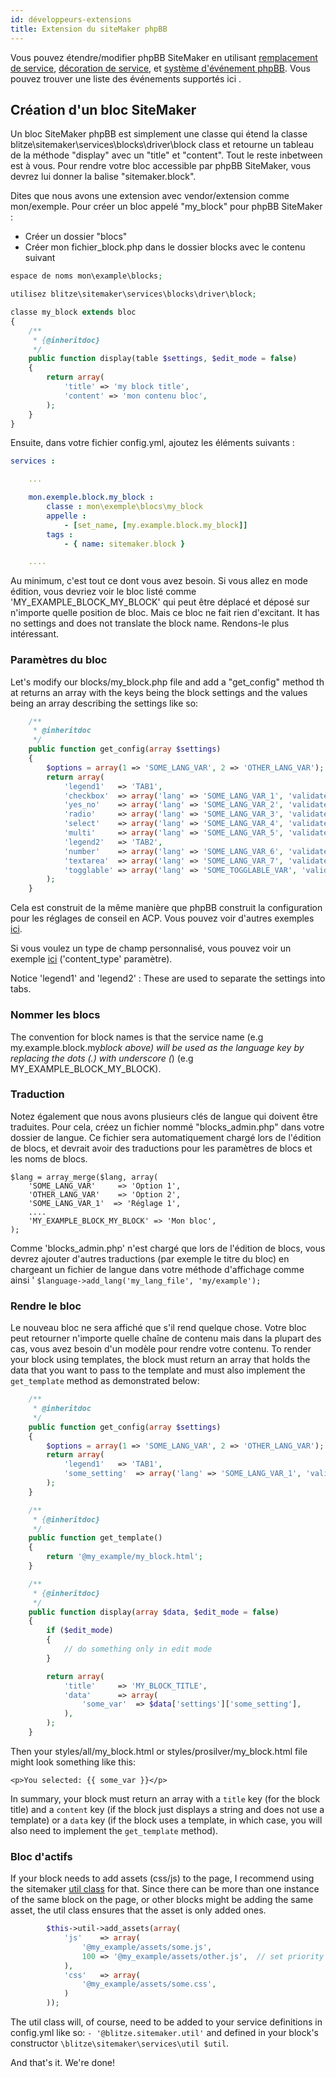 ```yaml
---
id: développeurs-extensions
title: Extension du siteMaker phpBB
---
```


Vous pouvez étendre/modifier phpBB SiteMaker en utilisant [remplacement de service](https://area51.phpbb.com/docs/dev/3.2.x/extensions/tutorial_advanced.html#using-service-replacement), [décoration de service](https://area51.phpbb.com/docs/dev/3.2.x/extensions/tutorial_advanced.html#using-service-decoration), et [système d'événement phpBB](https://area51.phpbb.com/docs/dev/3.2.x/extensions/tutorial_events.html). Vous pouvez trouver une liste des événements supportés ici [](./developer-events.md).

## Création d'un bloc SiteMaker

Un bloc SiteMaker phpBB est simplement une classe qui étend la classe blitze\sitemaker\services\blocks\driver\block class et retourne un tableau de la méthode "display" avec un "title" et "content". Tout le reste inbetween est à vous. Pour rendre votre bloc accessible par phpBB SiteMaker, vous devrez lui donner la balise "sitemaker.block".

Dites que nous avons une extension avec vendor/extension comme mon/exemple. Pour créer un bloc appelé "my_block" pour phpBB SiteMaker :

- Créer un dossier "blocs"
- Créer mon fichier_block.php dans le dossier blocks avec le contenu suivant

```php
espace de noms mon\example\blocks;

utilisez blitze\sitemaker\services\blocks\driver\block;

classe my_block extends bloc
{
    /**
     * {@inheritdoc}
     */
    public function display(table $settings, $edit_mode = false)
    {
        return array(
            'title' => 'my block title',
            'content' => 'mon contenu bloc',
        );
    }
}
```

Ensuite, dans votre fichier config.yml, ajoutez les éléments suivants :

```yml
services :

    ...

    mon.exemple.block.my_block :
        classe : mon\exemple\blocs\my_block
        appelle :
            - [set_name, [my.example.block.my_block]]
        tags :
            - { name: sitemaker.block }

    ....

```

Au minimum, c'est tout ce dont vous avez besoin. Si vous allez en mode édition, vous devriez voir le bloc listé comme 'MY_EXAMPLE_BLOCK_MY_BLOCK' qui peut être déplacé et déposé sur n'importe quelle position de bloc. Mais ce bloc ne fait rien d'excitant. It has no settings and does not translate the block name. Rendons-le plus intéressant.

### Paramètres du bloc

Let's modify our blocks/my_block.php file and add a "get_config" method th at returns an array with the keys being the block settings and the values being an array describing the settings like so:

```php
    /**
     * @inheritdoc
     */
    public function get_config(array $settings)
    {
        $options = array(1 => 'SOME_LANG_VAR', 2 => 'OTHER_LANG_VAR');
        return array(
            'legend1'   => 'TAB1',
            'checkbox'  => array('lang' => 'SOME_LANG_VAR_1', 'validate' => 'string', 'type' => 'checkbox', 'options' => $options, 'default' => array(), 'explain' => false),
            'yes_no'    => array('lang' => 'SOME_LANG_VAR_2', 'validate' => 'bool', 'type' => 'radio:yes_no', 'explain' => false, 'default' => false),
            'radio'     => array('lang' => 'SOME_LANG_VAR_3', 'validate' => 'bool', 'type' => 'radio', 'options' => $options, 'explain' => false, 'default' => 'topic'),
            'select'    => array('lang' => 'SOME_LANG_VAR_4', 'validate' => 'string', 'type' => 'select', 'options' => $options, 'default' => '', 'explain' => false),
            'multi'     => array('lang' => 'SOME_LANG_VAR_5', 'validate' => 'string', 'type' => 'multi_select', 'options' => $options, 'default' => array(), 'explain' => false),
            'legend2'   => 'TAB2',
            'number'    => array('lang' => 'SOME_LANG_VAR_6', 'validate' => 'int:0:20', 'type' => 'number:0:20', 'maxlength' => 2, 'explain' => false, 'default' => 5),
            'textarea'  => array('lang' => 'SOME_LANG_VAR_7', 'validate' => 'string', 'type' => 'textarea:3:40', 'maxlength' => 2, 'explain' => true, 'default' => ''),
            'togglable' => array('lang' => 'SOME_TOGGLABLE_VAR', 'validate' => 'string', 'type' => 'select:1:0:toggle_key', 'options' => $options, 'default' => '', 'append' => '<div id="toggle_key-1">Only show when option 1 is selected</div>'),
        );
    }
```

Cela est construit de la même manière que phpBB construit la configuration pour les réglages de conseil en ACP. Vous pouvez voir d'autres exemples [ici](https://github.com/phpbb/phpbb/blob/master/phpBB/includes/acp/acp_board.php).

Si vous voulez un type de champ personnalisé, vous pouvez voir un exemple [ici](https://github.com/blitze/phpBB-ext-sitemaker_content/blob/develop/blocks/recent.php) ('content_type' paramètre).

Notice 'legend1' and 'legend2' : These are used to separate the settings into tabs.

### Nommer les blocs

The convention for block names is that the service name (e.g my.example.block.my*block above) will be used as the language key by replacing the dots (.) with underscore (*) (e.g MY_EXAMPLE_BLOCK_MY_BLOCK).

### Traduction

Notez également que nous avons plusieurs clés de langue qui doivent être traduites. Pour cela, créez un fichier nommé "blocks_admin.php" dans votre dossier de langue. Ce fichier sera automatiquement chargé lors de l'édition de blocs, et devrait avoir des traductions pour les paramètres de blocs et les noms de blocs.

    $lang = array_merge($lang, array(
        'SOME_LANG_VAR'     => 'Option 1',
        'OTHER_LANG_VAR'    => 'Option 2',
        'SOME_LANG_VAR_1'  => 'Réglage 1',
        ....
        'MY_EXAMPLE_BLOCK_MY_BLOCK' => 'Mon bloc',
    );
    

Comme 'blocks_admin.php' n'est chargé que lors de l'édition de blocs, vous devrez ajouter d'autres traductions (par exemple le titre du bloc) en chargeant un fichier de langue dans votre méthode d'affichage comme ainsi ' `$language->add_lang('my_lang_file', 'my/example');`

### Rendre le bloc

Le nouveau bloc ne sera affiché que s'il rend quelque chose. Votre bloc peut retourner n'importe quelle chaîne de contenu mais dans la plupart des cas, vous avez besoin d'un modèle pour rendre votre contenu. To render your block using templates, the block must return an array that holds the data that you want to pass to the template and must also implement the `get_template` method as demonstrated below:

```php
    /**
     * @inheritdoc
     */
    public function get_config(array $settings)
    {
        $options = array(1 => 'SOME_LANG_VAR', 2 => 'OTHER_LANG_VAR');
        return array(
            'legend1'   => 'TAB1',
            'some_setting'  => array('lang' => 'SOME_LANG_VAR_1', 'validate' => 'string', 'type' => 'checkbox', 'options' => $options, 'default' => array(), 'explain' => false),
        );
    }

    /**
     * {@inheritdoc}
     */
    public function get_template()
    {
        return '@my_example/my_block.html';
    }

    /**
     * {@inheritdoc}
     */
    public function display(array $data, $edit_mode = false)
    {
        if ($edit_mode)
        {
            // do something only in edit mode
        }

        return array(
            'title'     => 'MY_BLOCK_TITLE',
            'data'      => array(
                'some_var'  => $data['settings']['some_setting'],
            ),
        );
    }
```

Then your styles/all/my_block.html or styles/prosilver/my_block.html file might look something like this:

    <p>You selected: {{ some_var }}</p>
    

In summary, your block must return an array with a `title` key (for the block title) and a `content` key (if the block just displays a string and does not use a template) or a `data` key (if the block uses a template, in which case, you will also need to implement the `get_template` method).

### Bloc d'actifs

If your block needs to add assets (css/js) to the page, I recommend using the sitemaker [util class](https://github.com/blitze/phpBB-ext-sitemaker/blob/develop/services/util.php) for that. Since there can be more than one instance of the same block on the page, or other blocks might be adding the same asset, the util class ensures that the asset is only added ones.

```php
        $this->util->add_assets(array(
            'js'    => array(
                '@my_example/assets/some.js',
                100 => '@my_example/assets/other.js',  // set priority
            ),
            'css'   => array(
                '@my_example/assets/some.css',
            )
        ));
```

The util class will, of course, need to be added to your service definitions in config.yml like so: `- '@blitze.sitemaker.util'` and defined in your block's constructor `\blitze\sitemaker\services\util $util`.

And that's it. We're done!